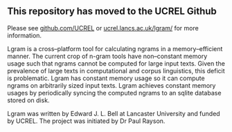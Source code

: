 <h2>This repository has moved to the UCREL Github</h2>
Please see <a href='https://github.com/UCREL'>github.com/UCREL</a> or <a href='http://ucrel.lancs.ac.uk/lgram/'>ucrel.lancs.ac.uk/lgram/</a> for more information.

Lgram is a cross–platform tool for calculating ngrams in a memory–efficient manner. The current crop of n-gram tools have non–constant memory usage such that ngrams cannot be computed for large input texts. Given the prevalence of large texts in computational and corpus linguistics, this deficit is problematic. Lgram has constant memory usage so it can compute ngrams on arbitrarily sized input texts. Lgram achieves constant memory usages by periodically syncing the computed ngrams to an sqlite database stored on disk.

Lgram was written by Edward J. L. Bell at Lancaster University and funded
by UCREL. The project was initiated by Dr Paul Rayson.